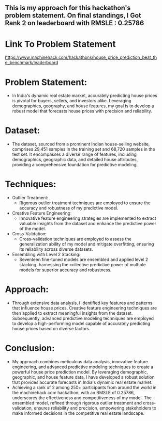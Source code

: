 ## This is my approach for this hackathon's problem statement.  On final standings, I Got Rank 2 on leaderboard with RMSLE : 0.25786

# Link To Problem Statement
https://www.machinehack.com/hackathons/house_price_prediction_beat_the_benchmark/leaderboard


# Problem Statement:
- In India's dynamic real estate market, accurately predicting house prices is pivotal for buyers, sellers, and investors alike. Leveraging demographics, geography, and house features, my goal is to develop a robust model that forecasts house prices with precision and reliability.

# Dataset:
- The dataset, sourced from a prominent Indian house-selling website, comprises 29,451 samples in the training set and 68,720 samples in the test set. It encompasses a diverse range of features, including demographics, geographic data, and detailed house attributes, providing a comprehensive foundation for predictive modeling.

# Techniques:
- Outlier Treatment:
    - Rigorous outlier treatment techniques are employed to ensure the accuracy and robustness of my predictive model.
- Creative Feature Engineering:
    - Innovative feature engineering strategies are implemented to extract valuable insights from the dataset and enhance the predictive power of the model.
- Cross-Validation:
    - Cross-validation techniques are employed to assess the generalization ability of my model and mitigate overfitting, ensuring its reliability across diverse datasets.
- Ensembling with Level 2 Stacking:
    - Seventeen fine-tuned models are ensembled and applied level 2 stacking, harnessing the collective predictive power of multiple models for superior accuracy and robustness.

# Approach:
- Through extensive data analysis, I identified key features and patterns that influence house prices. Creative feature engineering techniques are then applied to extract meaningful insights from the dataset. Subsequently, advanced predictive modeling techniques are employed to develop a high-performing model capable of accurately predicting house prices based on diverse factors.

# Conclusion:
- My approach combines meticulous data analysis, innovative feature engineering, and advanced predictive modeling techniques to create a powerful house price prediction model. By leveraging demographic, geographic, and house feature data, I have developed a robust solution that provides accurate forecasts in India's dynamic real estate market.
- Achieving a rank of 2 among 250+ participants from around the world in the machinehack.com hackathon, with an RMSLE of 0.25786, underscores the effectiveness and competitiveness of my model. The ensembled model, refined through rigorous outlier treatment and cross-validation, ensures reliability and precision, empowering stakeholders to make informed decisions in the competitive real estate landscape.
